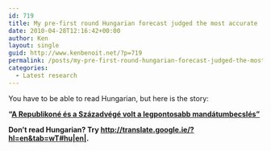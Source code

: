 ```yaml
---
id: 719
title: My pre-first round Hungarian forecast judged the most accurate
date: 2010-04-28T12:16:42+00:00
author: Ken
layout: single
guid: http://www.kenbenoit.net/?p=719
permalink: /posts/my-pre-first-round-hungarian-forecast-judged-the-most-accurate/
categories:
  - Latest research
---
```

You have to be able to read Hungarian, but here is the story:

****&#8220;[A Republikoné és a Századvégé volt a legpontosabb mandátumbecslés&#8221;](http://index.hu/belfold/2010/valasztas/a_republikon_intezete_es_a_szazadvege_volt_a_legpontosabb_mandatumbecsles/)****

**Don&#8217;t read Hungarian? Try <http://translate.google.ie/?hl=en&tab=wT#hu|en|>.**
